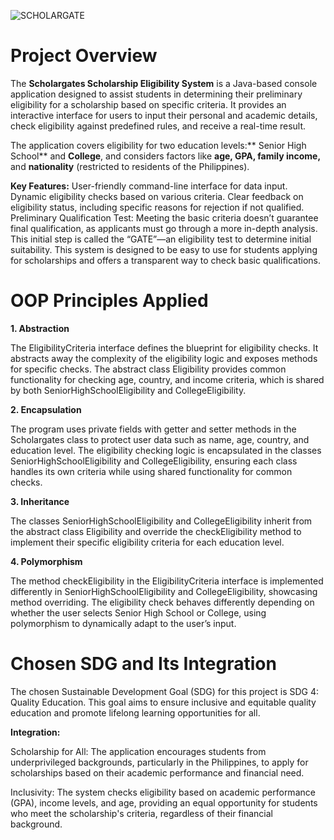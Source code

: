 ![SCHOLARGATE](https://github.com/user-attachments/assets/21fc1cbd-82d8-4fe4-bc10-84ae0035e107)

# **Project Overview**

  The **Scholargates Scholarship Eligibility System** is a Java-based console application designed to assist students in determining their preliminary eligibility for a scholarship based on specific criteria. It provides an interactive interface for users to input their personal and academic details, check eligibility against predefined rules, and receive a real-time result.

  The application covers eligibility for two education levels:** Senior High School** and **College**, and considers factors like **age, GPA, family income,** and **nationality** (restricted to residents of the Philippines).

**Key Features:**
User-friendly command-line interface for data input.
Dynamic eligibility checks based on various criteria.
Clear feedback on eligibility status, including specific reasons for rejection if not qualified.
Preliminary Qualification Test: Meeting the basic criteria doesn’t guarantee final qualification, as applicants must go through a more in-depth analysis. This initial step is called the “GATE”—an eligibility test to determine initial suitability.
This system is designed to be easy to use for students applying for scholarships and offers a transparent way to check basic qualifications.

# **OOP Principles Applied**

**1. Abstraction**

The EligibilityCriteria interface defines the blueprint for eligibility checks. It abstracts away the complexity of the eligibility logic and exposes methods for specific checks.
The abstract class Eligibility provides common functionality for checking age, country, and income criteria, which is shared by both SeniorHighSchoolEligibility and CollegeEligibility.

**2. Encapsulation**

The program uses private fields with getter and setter methods in the Scholargates class to protect user data such as name, age, country, and education level.
The eligibility checking logic is encapsulated in the classes SeniorHighSchoolEligibility and CollegeEligibility, ensuring each class handles its own criteria while using shared functionality for common checks.

**3. Inheritance**

The classes SeniorHighSchoolEligibility and CollegeEligibility inherit from the abstract class Eligibility and override the checkEligibility method to implement their specific eligibility criteria for each education level.

**4. Polymorphism**

The method checkEligibility in the EligibilityCriteria interface is implemented differently in SeniorHighSchoolEligibility and CollegeEligibility, showcasing method overriding.
The eligibility check behaves differently depending on whether the user selects Senior High School or College, using polymorphism to dynamically adapt to the user’s input.

# **Chosen SDG and Its Integration**
The chosen Sustainable Development Goal (SDG) for this project is SDG 4: Quality Education. This goal aims to ensure inclusive and equitable quality education and promote lifelong learning opportunities for all.

**Integration:**

Scholarship for All: The application encourages students from underprivileged backgrounds, particularly in the Philippines, to apply for scholarships based on their academic performance and financial need.

Inclusivity: The system checks eligibility based on academic performance (GPA), income levels, and age, providing an equal opportunity for students who meet the scholarship's criteria, regardless of their financial background.

